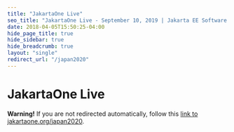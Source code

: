 ```yaml
---
title: "JakartaOne Live"
seo_title: "JakartaOne Live - September 10, 2019 | Jakarta EE Software | Cloud Native"
date: 2018-04-05T15:50:25-04:00
hide_page_title: true
hide_sidebar: true
hide_breadcrumb: true
layout: "single"
redirect_url: "/japan2020"
---
```


# JakartaOne Live

<div class="alert alert-danger margin-top-20 text-center" role="alert">
    <strong>Warning!</strong> If you are not redirected automatically, follow this <a href="/japan2020">link to jakartaone.org/japan2020</a>.
</div>